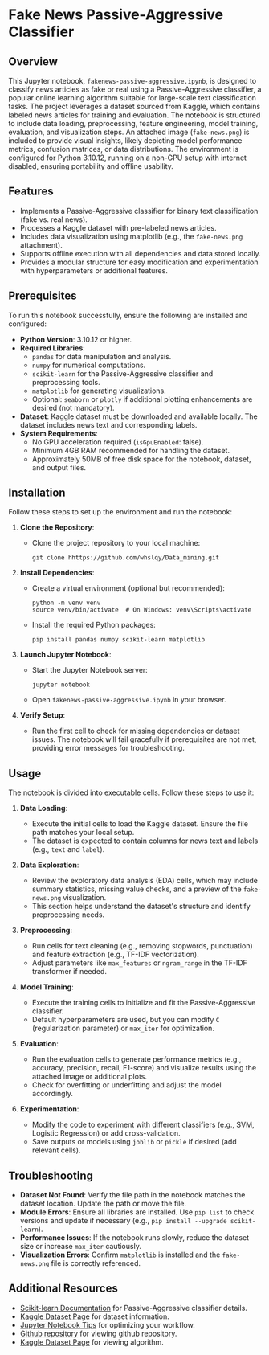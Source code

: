 # Fake News Passive-Aggressive Classifier

## Overview
This Jupyter notebook, `fakenews-passive-aggressive.ipynb`, is designed to classify news articles as fake or real using a Passive-Aggressive classifier, a popular online learning algorithm suitable for large-scale text classification tasks. The project leverages a dataset sourced from Kaggle, which contains labeled news articles for training and evaluation. The notebook is structured to include data loading, preprocessing, feature engineering, model training, evaluation, and visualization steps. An attached image (`fake-news.png`) is included to provide visual insights, likely depicting model performance metrics, confusion matrices, or data distributions. The environment is configured for Python 3.10.12, running on a non-GPU setup with internet disabled, ensuring portability and offline usability.

## Features
- Implements a Passive-Aggressive classifier for binary text classification (fake vs. real news).
- Processes a Kaggle dataset with pre-labeled news articles.
- Includes data visualization using matplotlib (e.g., the `fake-news.png` attachment).
- Supports offline execution with all dependencies and data stored locally.
- Provides a modular structure for easy modification and experimentation with hyperparameters or additional features.

## Prerequisites
To run this notebook successfully, ensure the following are installed and configured:

- **Python Version**: 3.10.12 or higher.
- **Required Libraries**:
  - `pandas` for data manipulation and analysis.
  - `numpy` for numerical computations.
  - `scikit-learn` for the Passive-Aggressive classifier and preprocessing tools.
  - `matplotlib` for generating visualizations.
  - Optional: `seaborn` or `plotly` if additional plotting enhancements are desired (not mandatory).
- **Dataset**: Kaggle dataset must be downloaded and available locally. The dataset includes news text and corresponding labels.
- **System Requirements**: 
  - No GPU acceleration required (`isGpuEnabled`: false).
  - Minimum 4GB RAM recommended for handling the dataset.
  - Approximately 50MB of free disk space for the notebook, dataset, and output files.

## Installation
Follow these steps to set up the environment and run the notebook:

1. **Clone the Repository**:
   - Clone the project repository to your local machine:
     ```
     git clone hhttps://github.com/whslqy/Data_mining.git
     ```

2. **Install Dependencies**:
   - Create a virtual environment (optional but recommended):
     ```
     python -m venv venv
     source venv/bin/activate  # On Windows: venv\Scripts\activate
     ```
   - Install the required Python packages:
     ```
     pip install pandas numpy scikit-learn matplotlib
     ```


3. **Launch Jupyter Notebook**:
   - Start the Jupyter Notebook server:
     ```
     jupyter notebook
     ```
   - Open `fakenews-passive-aggressive.ipynb` in your browser.

4. **Verify Setup**:
   - Run the first cell to check for missing dependencies or dataset issues. The notebook will fail gracefully if prerequisites are not met, providing error messages for troubleshooting.

## Usage
The notebook is divided into executable cells. Follow these steps to use it:

1. **Data Loading**:
   - Execute the initial cells to load the Kaggle dataset. Ensure the file path matches your local setup.
   - The dataset is expected to contain columns for news text and labels (e.g., `text` and `label`).

2. **Data Exploration**:
   - Review the exploratory data analysis (EDA) cells, which may include summary statistics, missing value checks, and a preview of the `fake-news.png` visualization.
   - This section helps understand the dataset's structure and identify preprocessing needs.

3. **Preprocessing**:
   - Run cells for text cleaning (e.g., removing stopwords, punctuation) and feature extraction (e.g., TF-IDF vectorization).
   - Adjust parameters like `max_features` or `ngram_range` in the TF-IDF transformer if needed.

4. **Model Training**:
   - Execute the training cells to initialize and fit the Passive-Aggressive classifier.
   - Default hyperparameters are used, but you can modify `C` (regularization parameter) or `max_iter` for optimization.

5. **Evaluation**:
   - Run the evaluation cells to generate performance metrics (e.g., accuracy, precision, recall, F1-score) and visualize results using the attached image or additional plots.
   - Check for overfitting or underfitting and adjust the model accordingly.

6. **Experimentation**:
   - Modify the code to experiment with different classifiers (e.g., SVM, Logistic Regression) or add cross-validation.
   - Save outputs or models using `joblib` or `pickle` if desired (add relevant cells).

## Troubleshooting
- **Dataset Not Found**: Verify the file path in the notebook matches the dataset location. Update the path or move the file.
- **Module Errors**: Ensure all libraries are installed. Use `pip list` to check versions and update if necessary (e.g., `pip install --upgrade scikit-learn`).
- **Performance Issues**: If the notebook runs slowly, reduce the dataset size or increase `max_iter` cautiously.
- **Visualization Errors**: Confirm `matplotlib` is installed and the `fake-news.png` file is correctly referenced.


## Additional Resources
- [Scikit-learn Documentation](https://scikit-learn.org/stable/modules/generated/sklearn.linear_model.PassiveAggressiveClassifier.html) for Passive-Aggressive classifier details.
- [Kaggle Dataset Page](https://www.kaggle.com/datasets/rajatkumar30/fake-news) for dataset information.
- [Jupyter Notebook Tips](https://jupyter-notebook.readthedocs.io/en/stable/) for optimizing your workflow.
- [Github repository](https://github.com/whslqy/Data_mining#) for viewing github repository.
- [Kaggle Dataset Page](https://www.kaggle.com/code/alkidiarete/fakenews-passive-aggressive) for viewing algorithm.